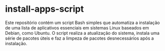 # install-apps-script
Este repositório contém um script Bash simples que automatiza a instalação de uma lista de aplicativos essenciais em sistemas Linux baseados em Debian, como Ubuntu. O script realiza a atualização do sistema, instala uma série de pacotes úteis e faz a limpeza de pacotes desnecessários após a instalação.
